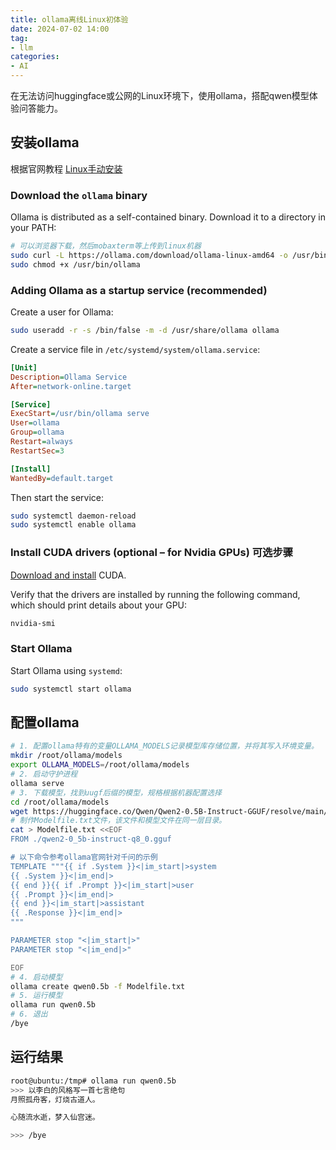 ```yaml
---
title: ollama离线Linux初体验
date: 2024-07-02 14:00
tag:
- llm
categories:
- AI
---
```

在无法访问huggingface或公网的Linux环境下，使用ollama，搭配qwen模型体验问答能力。
<!--more-->

## 安装ollama

根据官网教程 [Linux手动安装](https://github.com/ollama/ollama/blob/main/docs/linux.md)

### Download the `ollama` binary

Ollama is distributed as a self-contained binary. Download it to a directory in your PATH:

```bash
# 可以浏览器下载，然后mobaxterm等上传到linux机器
sudo curl -L https://ollama.com/download/ollama-linux-amd64 -o /usr/bin/ollama
sudo chmod +x /usr/bin/ollama
```

### Adding Ollama as a startup service (recommended)

Create a user for Ollama:

```bash
sudo useradd -r -s /bin/false -m -d /usr/share/ollama ollama
```

Create a service file in `/etc/systemd/system/ollama.service`:

```ini
[Unit]
Description=Ollama Service
After=network-online.target

[Service]
ExecStart=/usr/bin/ollama serve
User=ollama
Group=ollama
Restart=always
RestartSec=3

[Install]
WantedBy=default.target
```

Then start the service:

```bash
sudo systemctl daemon-reload
sudo systemctl enable ollama
```

### Install CUDA drivers (optional – for Nvidia GPUs) 可选步骤

[Download and install](https://developer.nvidia.com/cuda-downloads) CUDA.

Verify that the drivers are installed by running the following command, which should print details about your GPU:

```bash
nvidia-smi
```
### Start Ollama

Start Ollama using `systemd`:

```bash
sudo systemctl start ollama
```
## 配置ollama

```bash
# 1. 配置ollama特有的变量OLLAMA_MODELS记录模型库存储位置，并将其写入环境变量。
mkdir /root/ollama/models
export OLLAMA_MODELS=/root/ollama/models
# 2. 启动守护进程
ollama serve
# 3. 下载模型，找到uugf后缀的模型，规格根据机器配置选择
cd /root/ollama/models
wget https://huggingface.co/Qwen/Qwen2-0.5B-Instruct-GGUF/resolve/main/qwen2-0_5b-instruct-q8_0.gguf?download=true
# 制作Modelfile.txt文件，该文件和模型文件在同一层目录。
cat > Modelfile.txt <<EOF
FROM ./qwen2-0_5b-instruct-q8_0.gguf

# 以下命令参考ollama官网针对千问的示例
TEMPLATE """{{ if .System }}<|im_start|>system
{{ .System }}<|im_end|>
{{ end }}{{ if .Prompt }}<|im_start|>user
{{ .Prompt }}<|im_end|>
{{ end }}<|im_start|>assistant
{{ .Response }}<|im_end|>
"""

PARAMETER stop "<|im_start|>"
PARAMETER stop "<|im_end|>"

EOF
# 4. 启动模型
ollama create qwen0.5b -f Modelfile.txt
# 5. 运行模型
ollama run qwen0.5b
# 6. 退出
/bye

```


## 运行结果

```bash
root@ubuntu:/tmp# ollama run qwen0.5b
>>> 以李白的风格写一首七言绝句
月照孤舟客，灯烧古道人。

心随流水逝，梦入仙宫迷。

>>> /bye

```